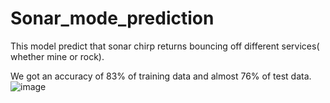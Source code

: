 # Sonar_mode_prediction
This model predict that sonar chirp returns bouncing off different services( whether mine or rock).


We got an accuracy of 83% of training data and almost 76% of test data.
![image](https://user-images.githubusercontent.com/61899753/167284055-03660b10-cbc0-4ba5-bce9-0c3b848b754b.png)
